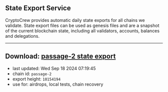 ## State Export Service
CryptoCrew provides automatic daily state exports for all chains we validate. State export files can be used as genesis files and are a snapshot of the current blockchain state, including all validators, accounts, balances and delegations.

---
**Download: [passage-2 state export](https://dl-eu2.ccvalidators.com/SERVICE/passage/passage-2_export_10154194.json)**
---

- last updated: Wed Sep 18 2024 07:19:45
- chain id: `passage-2`
- export height: `10154194`
- use for: airdrops, local tests, chain recovery
